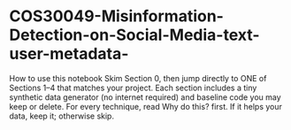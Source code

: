 # COS30049-Misinformation-Detection-on-Social-Media-text-user-metadata-
How to use this notebook  Skim Section 0, then jump directly to ONE of Sections 1–4 that matches your project. Each section includes a tiny synthetic data generator (no internet required) and baseline code you may keep or delete. For every technique, read Why do this? first. If it helps your data, keep it; otherwise skip.
